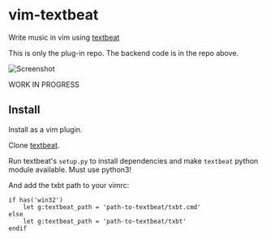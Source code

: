 # vim-textbeat

Write music in vim using [textbeat](https://github.com/flipcoder/textbeat)

This is only the plug-in repo. The backend code is in the repo above.

![Screenshot](https://i.imgur.com/HmzNhXf.png)

WORK IN PROGRESS

## Install

Install as a vim plugin.

Clone [textbeat](https://github.com/flipcoder/textbeat).

Run textbeat's `setup.py` to install dependencies and make `textbeat`
python module available. Must use python3!

And add the txbt path to your vimrc:

    if has('win32')
        let g:textbeat_path = 'path-to-textbeat/txbt.cmd'
    else
        let g:textbeat_path = 'path-to-textbeat/txbt'
    endif
